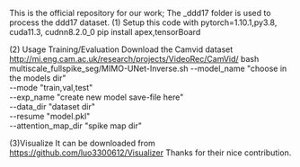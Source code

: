 
This is the official repository for our work;
The _ddd17 folder is used to process the ddd17 dataset. 
(1) Setup this code  with pytorch=1.10.1,py3.8, cuda11.3, cudnn8.2.0_0 
pip install apex,tensorBoard

(2) Usage
Training/Evaluation
Download the Camvid dataset http://mi.eng.cam.ac.uk/research/projects/VideoRec/CamVid/
bash multiscale_fullspike_seg/MIMO-UNet-Inverse.sh
--model_name "choose in the models dir" \
--mode "train,val,test" \
--exp_name "create new model save-file here" \
--data_dir "dataset dir" \
--resume "model.pkl" \
--attention_map_dir "spike map dir"

(3)Visualize
It can be downloaded from https://github.com/luo3300612/Visualizer 
Thanks for their nice contribution.
